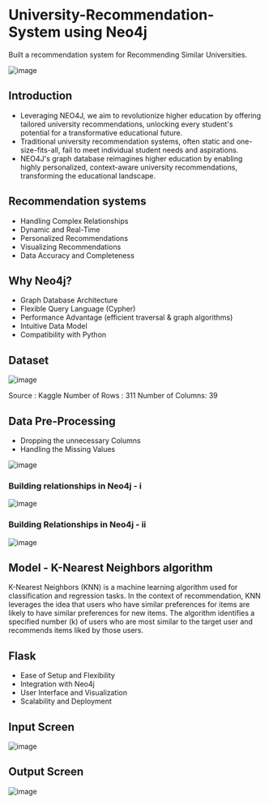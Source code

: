 # University-Recommendation-System using Neo4j
Built a recommendation system for Recommending Similar Universities. 

![image](https://github.com/anandr07/University-Recommendation-System/assets/66896800/607279e9-1ba7-4c3c-9994-33a128c34cbb)

## Introduction
- Leveraging NEO4J, we aim to revolutionize higher education by offering tailored university recommendations, unlocking every student's potential for a transformative educational future.
- Traditional university recommendation systems, often static and one-size-fits-all, fail to meet individual student needs and aspirations.
- NEO4J's graph database reimagines higher education by enabling highly personalized, context-aware university recommendations, transforming the educational landscape.

## Recommendation systems
- Handling Complex Relationships
- Dynamic and Real-Time
- Personalized Recommendations
- Visualizing Recommendations
- Data Accuracy and Completeness

## Why Neo4j?
- Graph Database Architecture
- Flexible Query Language (Cypher)
- Performance Advantage (efficient traversal & graph algorithms)
- Intuitive Data Model
- Compatibility with Python

## Dataset

![image](https://github.com/anandr07/University-Recommendation-System/assets/66896800/6c317750-5d24-4ef6-9928-b981ee10db83)

Source : Kaggle
Number of Rows : 311 
Number of Columns: 39

## Data Pre-Processing 
- Dropping the unnecessary Columns
- Handling the Missing Values

![image](https://github.com/anandr07/University-Recommendation-System/assets/66896800/ff0ae2dc-8851-4e1d-86bf-b845684c9024)

### Building relationships in Neo4j - i

![image](https://github.com/anandr07/University-Recommendation-System/assets/66896800/05bf809a-66a2-4820-9024-d004634bb3d3)

### Building Relationships in Neo4j - ii

![image](https://github.com/anandr07/University-Recommendation-System/assets/66896800/e5ee9ba9-d14f-438d-90df-a0fc3a466f9b)

## Model - K-Nearest Neighbors algorithm
K-Nearest Neighbors (KNN) is a machine learning algorithm used for classification and regression tasks. 
In the context of recommendation, KNN leverages the idea that users who have similar preferences for items are likely to have similar preferences for new items. The algorithm identifies a specified number (k) of users who are most similar to the target user and recommends items liked by those users.

## Flask
- Ease of Setup and Flexibility
- Integration with Neo4j
- User Interface and Visualization
- Scalability and Deployment

## Input Screen

![image](https://github.com/anandr07/University-Recommendation-System/assets/66896800/0dbbe709-9102-400d-bbcd-30f22f9b1d41)

## Output Screen 

![image](https://github.com/anandr07/University-Recommendation-System/assets/66896800/cda09ebd-1855-4522-9489-87034b5927d3)
